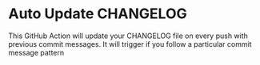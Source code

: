 # Auto Update CHANGELOG
This GitHub Action will update your CHANGELOG file on every push with previous commit messages. It will trigger if you follow a particular commit message pattern

